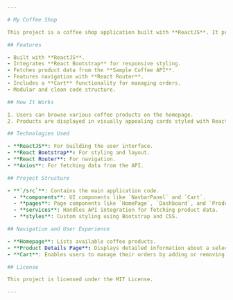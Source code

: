 ```yaml
---

# My Coffee Shop

This project is a coffee shop application built with **ReactJS**. It provides a seamless browsing experience for coffee lovers, allowing them to explore different coffee products and manage their orders using a modern and responsive interface.

## Features

- Built with **ReactJS**.
- Integrates **React Bootstrap** for responsive styling.
- Fetches product data from the **Sample Coffee API**.
- Features navigation with **React Router**.
- Includes a **Cart** functionality for managing orders.
- Modular and clean code structure.

## How It Works

1. Users can browse various coffee products on the homepage.
2. Products are displayed in visually appealing cards styled with React Bootstrap.

## Technologies Used

- **ReactJS**: For building the user interface.
- **React Bootstrap**: For styling and layout.
- **React Router**: For navigation.
- **Axios**: For fetching data from the API.

## Project Structure

- **`/src`**: Contains the main application code.
  - **components**: UI components like `NavbarPanel` and `Cart`.
  - **pages**: Page components like `HomePage`, `Dashboard`, and `ProductDetails`.
  - **services**: Handles API integration for fetching product data.
  - **styles**: Custom styling using Bootstrap and CSS.

## Navigation and User Experience

- **Homepage**: Lists available coffee products.
- **Product Details Page**: Displays detailed information about a selected product.
- **Cart**: Enables users to manage their orders by adding or removing items.

## License

This project is licensed under the MIT License.

---
```



